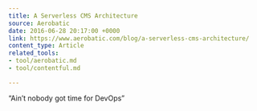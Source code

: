 ```yaml
---
title: A Serverless CMS Architecture
source: Aerobatic
date: 2016-06-28 20:17:00 +0000
link: https://www.aerobatic.com/blog/a-serverless-cms-architecture/
content_type: Article
related_tools:
- tool/aerobatic.md
- tool/contentful.md

---
```

“Ain’t nobody got time for DevOps”





